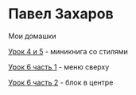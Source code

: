 # Павел Захаров
Мои домашки

[Урок 4 и 5](https://pavelzaharov1987.github.io/lesson%204/minibook/) - миникнига со стилями

[Урок 6 часть 1](https://pavelzaharov1987.github.io/lesson%206%20part%201/) - меню сверху

[Урок 6 часть 2](https://pavelzaharov1987.github.io/lesson%206%20part%202/) - блок в центре
